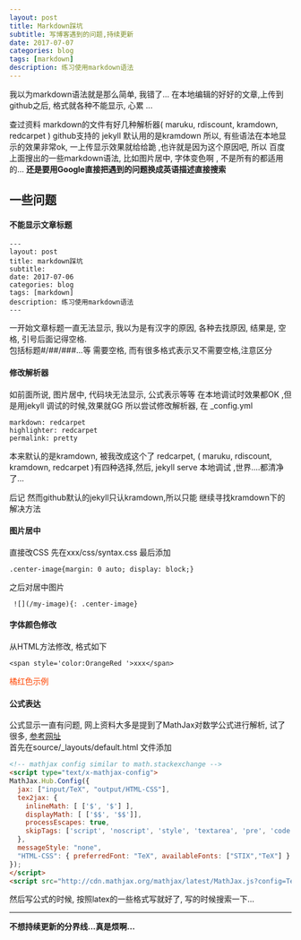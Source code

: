 ```yaml
---
layout: post
title: Markdown踩坑
subtitle: 写博客遇到的问题,持续更新
date: 2017-07-07
categories: blog
tags: [markdown]
description: 练习使用markdown语法
---
```

我以为markdown语法就是那么简单, 我错了... 在本地编辑的好好的文章,上传到github之后, 格式就各种不能显示, 心累 ...

查过资料 markdown的文件有好几种解析器( maruku, rdiscount, kramdown,  redcarpet ) github支持的 jekyll 默认用的是kramdown 所以, 有些语法在本地显示的效果非常ok, 一上传显示效果就给给跪 ,也许就是因为这个原因吧, 所以 百度上面搜出的一些markdown语法, 比如图片居中, 字体变色啊 , 不是所有的都适用的... **还是要用Google直接把遇到的问题换成英语描述直接搜索**  

## 一些问题  

#### 不能显示文章标题
~~~
---
layout: post
title: markdown踩坑
subtitle: 
date: 2017-07-06
categories: blog
tags: [markdown]
description: 练习使用markdown语法
---
~~~

一开始文章标题一直无法显示, 我以为是有汉字的原因, 各种去找原因, 结果是, 空格, 引号后面记得空格.   
包括标题#/##/###...等 需要空格, 而有很多格式表示又不需要空格,注意区分  

#### 修改解析器
如前面所说, 图片居中, 代码块无法显示, 公式表示等等 在本地调试时效果都OK ,但是用jekyll 调试的时候,效果就GG
所以尝试修改解析器, 在 _config.yml  
``` 
markdown: redcarpet
highlighter: redcarpet
permalink: pretty
```
本来默认的是kramdown, 被我改成这个了 redcarpet, ( maruku, rdiscount,  kramdown,  redcarpet )有四种选择,然后, jekyll serve 本地调试 ,世界....都清净了...

后记
然而github默认的jekyll只认kramdown,所以只能 继续寻找kramdown下的解决方法  

#### 图片居中
直接改CSS
先在xxx/css/syntax.css 最后添加
~~~
.center-image{margin: 0 auto; display: block;}
~~~
之后对居中图片
~~~
 ![](/my-image){: .center-image}
~~~
  
  
#### 字体颜色修改

从HTML方法修改, 格式如下
~~~
<span style='color:OrangeRed '>xxx</span>
~~~
<span style='color:OrangeRed '>橘红色示例</span>  

#### 公式表达
公式显示一直有问题, 网上资料大多是提到了MathJax对数学公式进行解析, 试了很多, [参考网址](http://www.idryman.org/blog/2012/03/10/writing-math-equations-on-octopress/)    
首先在source/_layouts/default.html 文件添加
~~~HTML
<!-- mathjax config similar to math.stackexchange -->
<script type="text/x-mathjax-config">
MathJax.Hub.Config({
  jax: ["input/TeX", "output/HTML-CSS"],
  tex2jax: {
    inlineMath: [ ['$', '$'] ],
    displayMath: [ ['$$', '$$']],
    processEscapes: true,
    skipTags: ['script', 'noscript', 'style', 'textarea', 'pre', 'code']
  },
  messageStyle: "none",
  "HTML-CSS": { preferredFont: "TeX", availableFonts: ["STIX","TeX"] }
});
</script>
<script src="http://cdn.mathjax.org/mathjax/latest/MathJax.js?config=TeX-AMS_HTML" type="text/javascript"></script>
~~~

然后写公式的时候, 按照latex的一些格式写就好了, 写的时候搜索一下...

---
**不想持续更新的分界线...真是烦啊...**





 